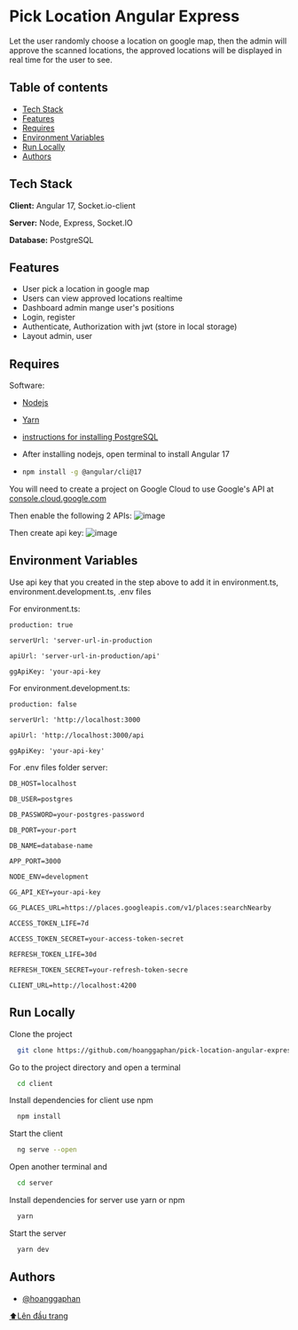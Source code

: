 
# Pick Location Angular Express

Let the user randomly choose a location on google map, then the admin will approve the scanned locations, the approved locations will be displayed in real time for the user to see.

<a id="top"></a>
## Table of contents
- [Tech Stack](#user-content-tech-stack)
- [Features](#features)
- [Requires](#requires)
- [Environment Variables](#environment-variables)
- [Run Locally](#run-locally)
- [Authors](#authors)

## Tech Stack

**Client:** Angular 17, Socket.io-client

**Server:** Node, Express, Socket.IO

**Database:** PostgreSQL 

## Features

- User pick a location in google map
- Users can view approved locations realtime
- Dashboard admin mange user's positions
- Login, register
- Authenticate, Authorization with jwt (store in local storage)
- Layout admin, user


## Requires

Software:

- [Nodejs](https://nodejs.org/en)

- [Yarn](https://classic.yarnpkg.com/lang/en/docs/install/#windows-stable)

- [instructions for installing PostgreSQL](https://stackjava.com/postgresql/huong-dan-cai-dat-va-cau-hinh-postgresql-tren-windows.html)

- After installing nodejs, open terminal to install Angular 17
- ```bash
  npm install -g @angular/cli@17
  ```

You will need to create a project on Google Cloud to use Google's API at [console.cloud.google.com](https://console.cloud.google.com)

Then enable the following 2 APIs:
![image](https://github.com/hoanggaphan/pick-location-angular-express/assets/55527757/592c6ce8-2ce9-487a-92fd-f3ce959422f1)

Then create api key:
![image](https://github.com/hoanggaphan/pick-location-angular-express/assets/55527757/3ef08e77-3eca-483b-8840-eb190630b612)
## Environment Variables

Use api key that you created in the step above to add it in environment.ts, environment.development.ts, .env files

For environment.ts:

`production: true`

`serverUrl: 'server-url-in-production`

`apiUrl: 'server-url-in-production/api'`

`ggApiKey: 'your-api-key`

For environment.development.ts:

`production: false`

`serverUrl: 'http://localhost:3000`

`apiUrl: 'http://localhost:3000/api`

`ggApiKey: 'your-api-key'`

For .env files folder server:

`DB_HOST=localhost`

`DB_USER=postgres`

`DB_PASSWORD=your-postgres-password`

`DB_PORT=your-port`

`DB_NAME=database-name`

`APP_PORT=3000`

`NODE_ENV=development`

`GG_API_KEY=your-api-key`

`GG_PLACES_URL=https://places.googleapis.com/v1/places:searchNearby`

`ACCESS_TOKEN_LIFE=7d`

`ACCESS_TOKEN_SECRET=your-access-token-secret`

`REFRESH_TOKEN_LIFE=30d`

`REFRESH_TOKEN_SECRET=your-refresh-token-secre`

`CLIENT_URL=http://localhost:4200`

## Run Locally

Clone the project

```bash
  git clone https://github.com/hoanggaphan/pick-location-angular-express.git
```

Go to the project directory and open a terminal
```bash
  cd client
```

Install dependencies for client use npm
```bash
  npm install
```

Start the client
```bash
  ng serve --open
```

Open another terminal and
```bash
  cd server
```

Install dependencies for server use yarn or npm
```bash
  yarn
```

Start the server
```bash
  yarn dev
```


## Authors

- [@hoanggaphan](https://www.github.com/hoanggaphan)


<a href="#top"><g-emoji class="g-emoji" alias="arrow_up" fallback-src="https://github.githubassets.com/images/icons/emoji/unicode/2b06.png">⬆</g-emoji>Lên đầu trang</a>
